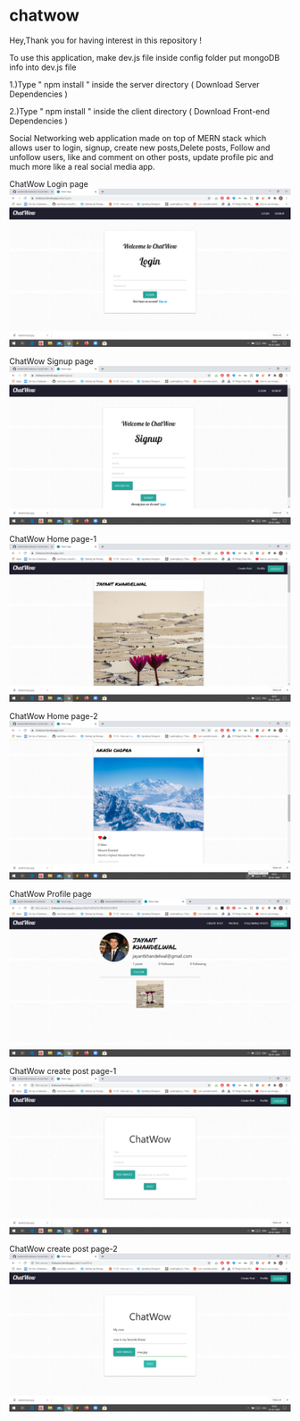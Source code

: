 # chatwow
Hey,Thank you for having interest in this repository !

To use this application,
make dev.js file inside config folder
put mongoDB info into dev.js file

1.)Type " npm install " inside the server directory ( Download Server Dependencies )

2.)Type " npm install " inside the client directory ( Download Front-end Dependencies )


Social Networking web application made on top of MERN stack which allows user to login, signup, create new posts,Delete posts, Follow and unfollow users, like and comment on other posts, update profile pic and much more like a real social media app.

 ChatWow Login page
![](https://github.com/Jackent2B/chat_wow/blob/main/chatwow_login.png?raw=true)



ChatWow Signup page
![](https://github.com/Jackent2B/chat_wow/blob/main/chatwow_signup.png?raw=true)







ChatWow Home page-1
![](https://github.com/Jackent2B/chat_wow/blob/main/chatwow_home1.png?raw=true)







ChatWow Home page-2
![](https://github.com/Jackent2B/chat_wow/blob/main/chatwow_home2.png?raw=true)









ChatWow Profile page
![](https://github.com/Jackent2B/chat_wow/blob/main/chatwow_profile.png?raw=true)







ChatWow create post page-1
![](https://github.com/Jackent2B/chat_wow/blob/main/chatwow_createpost.png?raw=true)










ChatWow create post page-2
![](https://github.com/Jackent2B/chat_wow/blob/main/chatwow_create_post2.png?raw=true)

